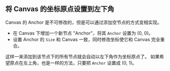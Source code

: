 ## 将 Canvas 的坐标原点设置到左下角

Canvas 的 Anchor 是不可修改的，但是可以通过添加空节点的方式变相实现。

- 在 Canvas 下增加一个新节点 "Anchor"，将其 `Anchor` 设置为 (0, 0)。
- 设置 Anchor 的 `Size` 和 Canvas 一致，同时修改坐标使它和 Canvas 完全重合。

这样一来添加到该节点下的所有节点就会自动以左下角作为坐标原点了。
如果希望原点在左上角，也是一样的方法，只要把 `Anchor` 设置成 (0, 1)。
